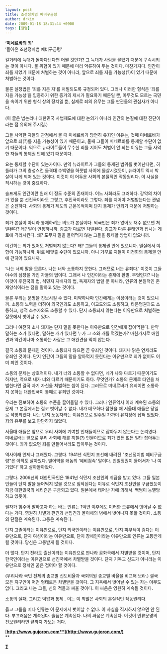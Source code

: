 ```yaml
---
layout: post
title: 조선정치범 예비구금령
author: drkim
date: 2009-01-18 18:31:44 +0900
tags: [컬럼]
---
```

**‘미네르바의 죄’**  
‘돌아온 조선정치범 예비구금령‘

길거리에 늑대가 돌아다닌다면 어쩔 것인가? 그 늑대가 사람을 물었기 때문에 구속시키는 것이 아니다. 물 위험이 있기 때문에 미리 억류하여 두는 것이다. 마찬가지다. 인간이 죄를 지었기 때문에 처벌하는 것이 아니라, 앞으로 죄를 지을 가능성(?)이 있기 때문에 처벌하는 것이다.

물론 실정법은 ‘죄를 지은 자’를 처벌되도록 규정되어 있다. 그러나 이러한 형식은 ‘죄를 지을 가능성’을 입증하기 위한 증거의 제시가 필요하기 때문일 뿐, 아무것도 모르는 국민을 속이기 위한 형식 상의 장치일 뿐, 실제로 죄의 유무는 그들 판관들의 관심사가 아니다.

(이 글은 법논리나 대한민국 사법제도에 대한 논의가 아니라 인간의 본질에 대한 진단이라는 점 유의해 주시길.)

그들 사악한 자들의 관점에서 볼 때 미네르바가 당연히 유죄인 이유는, 첫째 미네르바가 앞으로 죄(?)를 지을 가능성이 있기 때문이고, 둘째 그들이 미네르바를 통제할 수단이 없기 때문이다. 역으로 뉴라이트들이 무수한 죄를 지어도 처벌이 안 되는 이유는 그들 사악한 자들의 통제권 안에 있기 때문이다.

요는 통제할 수단이 있는가이다. 만약 뉴라이트가 그들의 통제권 범위를 벗어난다면, 히틀러가 그의 충성스런 돌격대 수백명을 하룻밤 사이에 몰살시켰듯이, 뉴라이트 역시 박살이 나게 되어 있는 것이다. 이것이 이 어두운 사회의 본질적인 작동원리다. 이 사실을 직시하는 것이 중요하다. 

슬프게도 인간이란 원래 이 정도 수준의 존재이다. 어느 사회라도 그러하다. 강약의 차이가 있을 뿐 선진국이라도 그렇고, 후진국이라도 그렇다. 죄를 지어야 처벌받는다는 관념은 순진하다. 사회의 통제가 제도의 근본목적이며 단지 통제가 안되기 때문에 처벌하는 것이다. 

죄가 본질이 아니라 통제하려는 의도가 본질이다. 외국인은 죄가 없어도 재수 없으면 처벌된다? 왜? 말이 안통하니까. 종교가 다르면 처벌된다. 종교가 다른 유태인과 집시는 게토에 격리시킨다. 왜? 도무지 말을 들어먹지 않는 그들을 통제할 방법이 없으니까. 

이건희는 죄가 있어도 처벌되지 않는다? 왜? 그들의 통제권 안에 있으니까. 밀실에서 야합이 가능하니까. 뒤로 배맞출 수단이 있으니까. 아니 거꾸로 지들이 이건희의 통제권 안에 갇히어 있으니까.

‘나는 너희 말을 모른다. 나는 너와 소통하지 못한다. 그러므로 너는 유죄다.’ 이것이 그들 야수의 심장을 가진 자들의 법이다. 그래서 나 인간이라는 존재에 환멸. 무엇인가? 나는 이것이 후진국의 법, 식민지 지배자의 법, 독재자의 법일 뿐 아니라, 인류의 본질적인 존재양식이라는 점을 말하고 있는 것이다.

물론 우리는 문명을 진보시킬 수 있다. 미약하나마 인간에게는 이성이라는 것이 있으니까. 소통의 노력을 더하여 외국인과도 소통하고, 이교도와도 소통하고, 타문명권과도 소통하고, 성적 소수자와도 소통할 수 있다. 단지 소통되지 않는다는 이유만으로 처벌하는 잘못에서 벗어날 수 있다.

그러나 여전히 소나 돼지는 단지 말을 못한다는 이유만으로 인간에게 잡아먹힌다. 만약 말하는 소가 있다면, 말하는 개가 있다면 누가 그 소와 개를 먹겠는가? 마찬가지로 애완견과 약간이나마 소통하는 사람은 그 애완견을 먹지 않는다.

결국 소통의 문제인 것이다. 소통되지 않으면 곧 유죄인 것이다. 돼지나 닭은 언제라도 유죄인 것이다. 단지 인간이 그들의 말을 알아먹지 못한다는 이유만으로 죄가 없어도 이미 죄인 것이다. 

소통의 문제는 상호적이다. 내가 너와 소통할 수 없다면, 네가 나와 다르기 때문이기도 하지만, 역으로 내가 너와 다르기 때문이기도 하다. 무엇인가? 소통의 문제로 타인을 처벌한다면 결국 자기 자신을 처벌하는 셈이 된다. 그러므로 미네르바가 유죄이면 소통하지 못하는 대한민국이 통째로 유죄인 것이다.

우리는 진보하여 소통의 수준을 끌어올릴 수 있다. 그러나 인류역사 이래 계속된 소통의 문제 그 본질에서는 결코 벗어날 수 없다. 내가 데모하다 잡혔을 때 서울대 애들은 당일로 석방되었다. 나는 단지 노동자라는 이유만으로 일주일 가까이 유치장에 잡혀 있었다. 죄의 유무를 보고 판단하지 않았다. 

서울대 애들은 앞으로 우리 사회에 기여할 인재들이므로 잡아두지 않는다는 논리였다. 미네르바는 앞으로 우리 사회에 해를 끼칠(?) 인물이므로 죄가 있든 없든 일단 잡아두는 것이다. 죄가 없으면 죄를 만들어서라도 잡아두는 것이다. 

역사이래 언제나 그래왔다. 그렇다. 1941년 식민지 조선에 내려진 "조선정치범 예비구금령"은 아직도 살아있다. 빌어먹을 왜놈의 ‘예비검속’ 말이다. 친일정권이 들어서자 ‘나 여기있다’ 하고 살아돌아왔다. 

그렇다. 2009년의 대한민국인은 1941년 식민지 조선인의 취급을 받고 있다. 그들 일본인들이 단지 말을 들어먹지 않을 것으로 짐작된다는 이유로 식민지 조선인을 구금했듯이 지금 대한민국의 네티즌은 구금되고 있다. 일본에서 태어난 자에 의해서. 백범이 능멸당하고 있듯이.

필자가 힘주어 말하고자 하는 바는 인류는 1억년 이후에도 이러한 오류에서 벗어날 수 없다는 거다. 영원히 차별과 편견과 선입견과 몰이해의 병에서 벗어나지 못할 것이다. 소통의 단절은 계속된다. 고통은 계속된다.

단지 고졸이라는 이유만으로, 단지 외국인이라는 이유만으로, 단지 피부색이 검다는 이유만으로, 단지 여성이라는 이유만으로, 단지 장애인이라는 이유만으로 인류는 고통받게 될 것이다. 당신은 고통받게 될 것이다.

더 많다. 단지 전라도 출신이라는 이유만으로 딴나라 공화국에서 차별받을 것이며, 단지 한국인이라는 이유만으로 선진국에서 차별받을 것이다. 단지 기독교 신도가 아니라는 이유만으로 정치인 꿈은 접어야 할 것이다.

(우리나라 국민 전체의 종교별 신도비율과 국회의원 종교별 비율을 비교해 보라.) 결국 모든 지구인이 어떤 형태로든 차별받을 것이다. 그 지옥에서 벗어날 수 있는 자는 아무도 없다. 그리고 나는 그들, 신의 적들과 싸울 것이다. 이 싸움은 영원히 계속될 것이다.

소통의 실패, 그리고 억압과 통제.. 이는 이 죄많은 사회의 본질적인 작동원리다. 

옳고 그름을 떠나 인류는 이 문제에서 벗어날 수 없다. 이 사실을 직시하지 않으면 안 된다. 부끄러움은 계속된다. 슬픔은 계속된다. 나의 싸움은 계속된다. 이것이 인류문명의 진보원리라면 끝까지 가보는 거다. 

[**http://www.gujoron.com**](http://www.gujoron.com/)**  
** 

**∑**